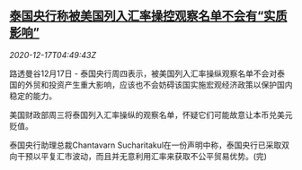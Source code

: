 <!--1608180847000-->
[泰国央行称被美国列入汇率操控观察名单不会有“实质影响”](https://cn.reuters.com/article/thailand-cen-us-fx-watch-list-1217-idCNKBS28R0FE)
------

<div><i>2020-12-17T04:49:43Z</i></div><p>路透曼谷12月17日 - 泰国央行周四表示，被美国列入汇率操纵观察名单不会对泰国的外贸和投资产生重大影响，应该也不会妨碍该国实施宏观经济政策以保护国内稳定的能力。</p><p>美国财政部周三将泰国列入汇率操纵的观察名单，怀疑它们可能故意让本币兑美元贬值。</p><p>泰国央行助理总裁Chantavarn Sucharitakul在一份声明中称，泰国央行已采取双向干预以平复汇市波动，而且并无意利用汇率来获取不公平贸易优势。(完)</p>

